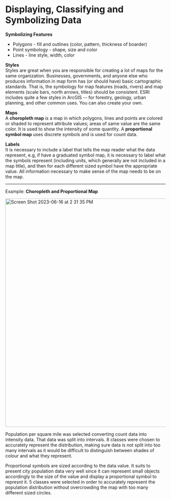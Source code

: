 # Displaying, Classifying and Symbolizing Data

**Symbolizing Features**
- Polygons - fill and outlines (color, pattern, thickness of boarder)
- Point symbology - shape, size and color
- Lines - line style, width, color

**Styles**\
Styles are great when you are responsible for creating a lot of maps for the same organization. Businesses, governments, and anyone else who produces information in map form has (or should have) basic cartographic standards. That is, the symbology for map features (roads, rivers) and map elements (scale bars, north arrows, titles) should be consistent. ESRI includes quite a few styles in ArcGIS -- for forestry, geology, urban planning, and other common uses. You can also create your own.

**Maps**\
A **choropleth map** is a map in which polygons, lines and points are colored or shaded to represent attribute values; areas of same value are the same color. It is used to show the intensity of some quantity.
A **proportional symbol map** uses discrete symbols and is used for count data.

**Labels**\
It is necessary to include a label that tells the map reader what the data represent, e.g, if have a graduated symbol map, it is necessary to label what the symbols represent (including units, which generally are not included in a map title), and then for each different sized symbol have the appropriate value. All information necessary to make sense of the map needs to be on the map.

---
Example: **Choropleth and Proportional Map**

<img width="717" alt="Screen Shot 2023-06-16 at 2 31 35 PM" src="https://github.com/RutaCodes/GeoSpatial/assets/111301407/06861c10-7aa6-46d5-8770-e79a1f0e8ef6">

Population per square mile was selected converting count data into intensity data. That data was split into intervals. 8 classes were chosen to accuratety represent the distribution, making sure data is not split into too many intervals as it would be difficult to distinguish between shades of colour and what they represent.

Proportional symbols are sized according to the data value. It suits to present city population data very well since it can represent small objects accordingly to the size of the value and display a proportional symbol to represnt it. 5 classes were selected in order to accurately represent the population distribution without overcrowding the map with too many different sized circles.
